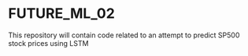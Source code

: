 # FUTURE_ML_02
This repository will contain code related to an attempt to predict SP500 stock prices using LSTM 
